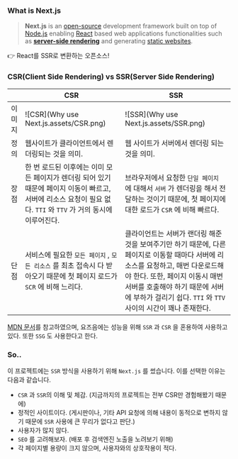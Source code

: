### What is Next.js

> **Next.js** is an [open-source](https://en.wikipedia.org/wiki/Open-source) development framework built on top of [Node.js](https://en.wikipedia.org/wiki/Node.js) enabling [React](https://en.wikipedia.org/wiki/React_(JavaScript_library)) based web applications functionalities such as [**server-side rendering**](https://en.wikipedia.org/wiki/Server-side_scripting) and generating [static websites](https://en.wikipedia.org/wiki/Static_web_page).

👉 React를 SSR로 변환하는 오픈소스!



### CSR(Client Side Rendering) vs SSR(Server Side Rendering)

|        | CSR                                                          | SSR                                                          |
| ------ | ------------------------------------------------------------ | ------------------------------------------------------------ |
| 이미지 | ![CSR](Why use Next.js.assets/CSR.png)                       | ![SSR](Why use Next.js.assets/SSR.png)                       |
| 정의   | 웹사이트가 클라이언트에서 렌더링되는 것을 의미.              | 웹 사이트가 서버에서 렌더링 되는 것을 의미.                  |
| 장점   | 한 번 로드된 이후에는 이미 모든 페이지가 렌더링 되어 있기 때문에 페이지 이동이 빠르고, 서버에 리소스 요청이 필요 없다. `TTI` 와 `TTV` 가 거의 동시에 이루어진다. | 브라우저에서 요청한 `단일 페이지` 에 대해서 `서버` 가 렌더링을 해서 전달하는 것이기 때문에, 첫 페이지에 대한 로드가 `CSR` 에 비해 빠르다. |
| 단점   | 서비스에 필요한 `모든 페이지` , `모든 리소스` 를 최초 접속시 다 받아오기 때문에 첫 페이지 로드가 `SCR` 에 비해 느리다. | 클라이언트는 서버가 랜더링 해준 것을 보여주기만 하기 때문에, 다른 페이지로 이동할 때마다 서버에 리소스를 요청하고, 매번 다운로드해야 한다. 또한, 페이지 이동시 매번 서버를 호출해야 하기 때문에 서버에 부하가 걸리기 쉽다. `TTI` 와 `TTV` 사이의 시간이 꽤나 존재한다. |

[MDN 문서](https://developer.mozilla.org/ko/docs/Web/Progressive_web_apps/App_structure)를 참고하였으며, 요즈음에는 성능을 위해 `SSR` 과 `CSR` 을 혼용하여 사용하고 있다. 또한 `SSG` 도 사용한다고 한다. 

[^TTV]: Time to View
[^TTI]: Time to Inreract



### So..

이 프로젝트에는 `SSR` 방식을 사용하기 위해 `Next.js` 를 썼습니다. 이를 선택한 이유는 다음과 같습니다.

- `CSR` 과 `SSR`의 이해 및 체감. (지금까지의 프로젝트는 전부 CSR만 경험해봤기 때문에)
- 정적인 사이트이다. (게시판이나, 기타 API 요청에 의해 내용이 동적으로 변하지 않기 때문에 `SSR` 사용에 큰 무리가 없다고 판단.)
- 사용자가 많지 않다.
- `SEO` 를 고려해보자. (배포 후 검색엔진 노출을 노려보기 위해)
- 각 페이지별 용량이 크지 않으며, 사용자와의 상호작용이 적다.